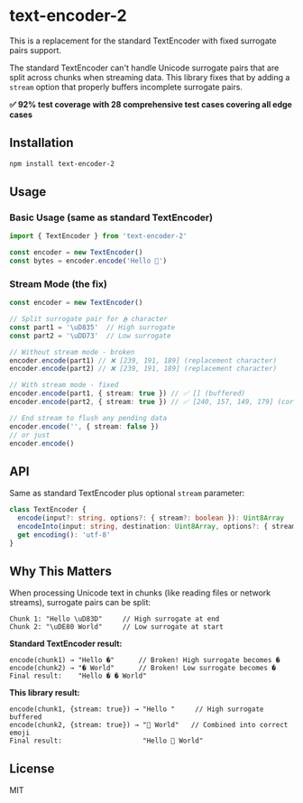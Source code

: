 # text-encoder-2

This is a replacement for the standard TextEncoder with fixed surrogate pairs support.

The standard TextEncoder can't handle Unicode surrogate pairs that are split across chunks when streaming data. This library fixes that by adding a `stream` option that properly buffers incomplete surrogate pairs.

**✅ 92% test coverage with 28 comprehensive test cases covering all edge cases**

## Installation

```bash
npm install text-encoder-2
```

## Usage

### Basic Usage (same as standard TextEncoder)

```typescript
import { TextEncoder } from 'text-encoder-2'

const encoder = new TextEncoder()
const bytes = encoder.encode('Hello 🚀')
```

### Stream Mode (the fix)

```typescript
const encoder = new TextEncoder()

// Split surrogate pair for 𝕳 character
const part1 = '\uD835'  // High surrogate
const part2 = '\uDD73'  // Low surrogate

// Without stream mode - broken
encoder.encode(part1) // ❌ [239, 191, 189] (replacement character)
encoder.encode(part2) // ❌ [239, 191, 189] (replacement character)

// With stream mode - fixed
encoder.encode(part1, { stream: true }) // ✅ [] (buffered)
encoder.encode(part2, { stream: true }) // ✅ [240, 157, 149, 179] (correct 𝕳)

// End stream to flush any pending data
encoder.encode('', { stream: false })
// or just
encoder.encode()
```

## API

Same as standard TextEncoder plus optional `stream` parameter:

```typescript
class TextEncoder {
  encode(input?: string, options?: { stream?: boolean }): Uint8Array
  encodeInto(input: string, destination: Uint8Array, options?: { stream?: boolean }): { read: number, written: number }
  get encoding(): 'utf-8'
}
```

## Why This Matters

When processing Unicode text in chunks (like reading files or network streams), surrogate pairs can be split:

```
Chunk 1: "Hello \uD83D"     // High surrogate at end
Chunk 2: "\uDE80 World"     // Low surrogate at start
```

**Standard TextEncoder result:**
```
encode(chunk1) → "Hello �"      // Broken! High surrogate becomes �
encode(chunk2) → "� World"      // Broken! Low surrogate becomes �
Final result:    "Hello � � World"
```

**This library result:**
```
encode(chunk1, {stream: true}) → "Hello "     // High surrogate buffered
encode(chunk2, {stream: true}) → "🚀 World"   // Combined into correct emoji
Final result:                    "Hello 🚀 World"
```

## License

MIT
